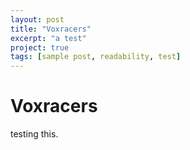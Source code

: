 ```yaml
---
layout: post
title: "Voxracers"
excerpt: "a test"
project: true
tags: [sample post, readability, test]
---
```


# Voxracers
testing this.
